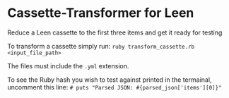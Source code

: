# Cassette-Transformer for Leen
Reduce a Leen cassette to the first three items and get it ready for testing

To transform a cassette simply run: `ruby transform_cassette.rb <input_file_path>`

The files must include the `.yml` extension.

To see the Ruby hash you wish to test against printed in the termainal, uncomment this line:
`# puts "Parsed JSON: #{parsed_json['items'][0]}"` 
